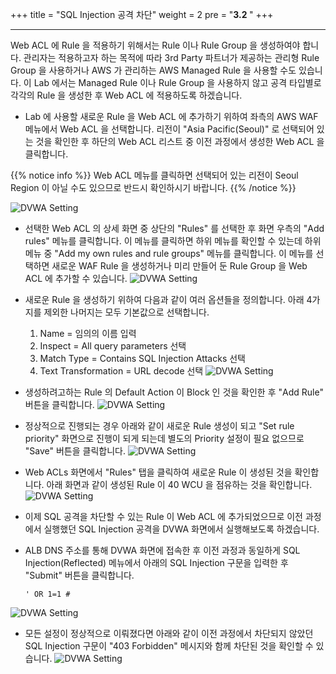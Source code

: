 +++
title = "SQL Injection 공격 차단"
weight = 2
pre = "<b>3.2 </b>"
+++

* * *
 Web ACL 에 Rule 을 적용하기 위해서는 Rule 이나 Rule Group 을  생성하여야 합니다. 관리자는 적용하고자 하는 목적에 따라 3rd Party 파트너가 제공하는 관리형 Rule Group 을 사용하거나 AWS 가 관리하는 AWS Managed Rule 을 사용할 수도 있습니다. 이 Lab 에서는 Managed Rule 이나 Rule Group 을 사용하지 않고 공격 타입별로 각각의 Rule 을 생성한 후 Web ACL 에 적용하도록 하겠습니다.
 
 - Lab 에 사용할 새로운 Rule 을 Web ACL 에 추가하기 위하여 좌측의 AWS WAF 메뉴에서 Web ACL 을 선택합니다. 리전이 "Asia Pacific(Seoul)" 로 선택되어 있는 것을 확인한 후 하단의 Web ACL 리스트 중 이전 과정에서 생성한 Web ACL 을 클릭합니다.
 
 {{% notice info %}}
 Web ACL 메뉴를 클릭하면 선택되어 있는 리전이 Seoul Region 이 아닐 수도 있으므로 반드시 확인하시기 바랍니다.
 {{% /notice %}}

 ![DVWA Setting](/images/rulegroup_1.png)
 
- 선택한 Web ACL 의 상세 화면 중 상단의 "Rules" 를 선택한 후 화면 우측의 "Add rules" 메뉴를 클릭합니다. 이 메뉴를 클릭하면 하위 메뉴를 확인할 수 있는데 하위 메뉴 중 "Add my own rules and rule groups" 메뉴를 클릭합니다. 이 메뉴를 선택하면 새로운 WAF Rule 을 생성하거나 미리 만들어 둔 Rule Group 을 Web ACL 에 추가할 수 있습니다.
 ![DVWA Setting](/images/rulegroup_2.png)
 
- 새로운 Rule 을 생성하기 위하여 다음과 같이 여러 옵션들을 정의합니다. 아래 4가지를 제외한 나머지는 모두 기본값으로 선택합니다.
  1. Name = 임의의 이름 입력
  2. Inspect = All query parameters 선택
  3. Match Type = Contains SQL Injection Attacks 선택
  4. Text Transformation = URL decode 선택
 ![DVWA Setting](/images/rulegroup_3.png)
 
- 생성하려고하는 Rule 의 Default Action 이 Block 인 것을 확인한 후 "Add Rule" 버튼을 클릭합니다.
 ![DVWA Setting](/images/rulegroup_4.png)

- 정상적으로 진행되는 경우 아래와 같이 새로운 Rule 생성이 되고 "Set rule priority" 화면으로 진행이 되게 되는데 별도의 Priority 설정이 필요 없으므로 "Save" 버튼을 클릭합니다.
 ![DVWA Setting](/images/rulegroup_5.png)

- Web ACLs 화면에서 "Rules" 탭을 클릭하여 새로운 Rule 이 생성된 것을 확인합니다. 아래 화면과 같이 생성된 Rule 이 40 WCU 을 점유하는 것을 확인합니다.
 ![DVWA Setting](/images/rulegroup_6.png)
 
- 이제 SQL 공격을 차단할 수 있는 Rule 이 Web ACL 에 추가되었으므로 이전 과정에서 실행했던 SQL Injection 공격을 DVWA 화면에서 실행해보도록 하겠습니다.
- ALB DNS 주소를 통해 DVWA 화면에 접속한 후 이전 과정과 동일하게 SQL Injection(Reflected) 메뉴에서 아래의 SQL Injection 구문을 입력한 후 "Submit" 버튼을 클릭합니다.

  ```
  ' OR 1=1 #  
  ```
  
 ![DVWA Setting](/images/DVWA_sqlinjection1.png)
 
- 모든 설정이 정상적으로 이뤄졌다면 아래와 같이 이전 과정에서 차단되지 않았던 SQL Injection 구문이 "403 Forbidden" 메시지와 함께 차단된 것을 확인할 수 있습니다.
 ![DVWA Setting](/images/blocked.png)
